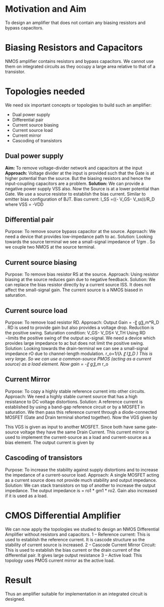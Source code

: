 # Motivation and Aim
To design an amplifier that does not contain any biasing resistors and bypass capacitors.

# Biasing Resistors and Capacitors
NMOS amplifier contains resistors and bypass capacitors. We cannot use them on integrated circuits as they occupy a large area relative to that of a transistor.

# Topologies needed
We need six important concepts or topologies to build such an amplifier:
- Dual power supply
- Differential pair
- Current source biasing
- Current source load
- Current mirror
- Cascoding of transistors

## Dual power supply
**Aim:** To remove voltage-divider network and capacitors at the input
**Approach:** Voltage divider at the input is provided such that the Gate is at higher potential than the source. But the biasing resistors and hence the input-coupling capacitors are a problem.
**Solution:** We can provide a negative power supply VSS also. Now the Source is at a lower potential than Gate. We use a source resistor to establish the bias current. Similar to emitter bias configuration of BJT.
Bias current:  I_SS  =((- V_GS- V_ss))/R_D     where VSS = -VDD

## Differential pair
Purpose: To remove source bypass capacitor at the source.
Approach: We need a device that provides low-impedance path to ac.
Solution: Looking towards the source terminal we see a small-signal impedance of  1/gm  . So we couple two NMOS at the source terminal.
## Current source biasing
Purpose: To remove bias resistor RS at the source.
Approach: Using resistor biasing at the source reduces gain due to negative feedback.
Solution: We can replace the bias resistor directly by a current source ISS. It does not affect the small-signal gain. The current source is a NMOS biased in saturation.
## Current source load
Purpose: To remove load resistor RD.
Approach: Output Gain = -〖 g〗_m*R_D . RD is used to provide gain but also provides a voltage drop. Reduction is the positive swing. Saturation condition: V_GS- V_DS≤ V_TH
Using RD ¬limits the positive swing of the output ac-signal. We need a device which provides large impedance to ac but does not limit the positive swing.
Solution: Looking towards the drain-terminal we can see a small-signal impedance rO due to channel-length modulation.  r_o=1/(λ *〖 I〗_D )  This is very large.
So we can use a common-source PMOS (acting as a current source) as a load element. 
Now gain = -〖 g〗_m* r_o
## Current Mirror
Purpose: To copy a highly stable reference current into other circuits.
Approach: We need a highly stable current source that has a high resistance to DC voltage distortions. 
Solution: A reference current is established by using a band-gap reference circuit or by a MOSFET in saturation. We then pass this reference current through a diode-connected MOSFET (Gate and Drain terminal shorted together). Now the VGS given by


This VGS is given as input to another MOSFET. Since both have same gate-source voltage they have the same Drain Current. This current mirror is used to implement the current-source as a load and current-source as a bias element.
The output current is given by 

## Cascoding of transistors
Purpose: To increase the stability against supply distortions and to increase the impedance of a current-source load.
Approach: A single MOSFET acting as a current source does not provide much stability and output impedance.
Solution: We can stack transistors on top of another to increase the output impedance. The output impedance is = ro1 * gm1 * ro2. Gain also increased if it is used as a load.

# CMOS Differential Amplifier
We can now apply the topologies we studied to design an NMOS Differential Amplifier without resistors and capacitors.
1 – Reference current: This is used to establish the reference current. It is cascode structure so the stability of current source is increased.
2 – Cascode Current Mirror Circuit: This is used to establish the bias current or the drain current of the differential pair. It gives large output resistance
3 – Active load: This topology uses PMOS current mirror as the active load.

# Result
Thus an amplifier suitable for implementation in an integrated circuit is designed.

